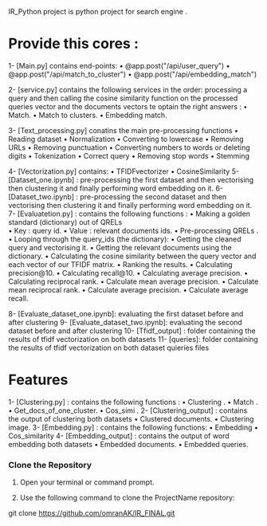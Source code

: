 IR_Python project is python project for search engine  .
# Provide this cores :
1- [Main.py] contains end-points: 
    •	@app.post("/api/user_query")
    •	@app.post("/api/match_to_cluster")
    •	@app.post("/api/embedding_match")

2- [service.py] contains the following services in the order: 
  processing a query and then calling the cosine similarity function on the processed queries vector and the documents vectors te optain the right answers :
    •	Match.
    •	Match to clusters.
    •	Embedding match.

3- [Text_processing.py] conatins the main pre-processing functions
  	• Reading dataset
	  • Normalization 
    • Converting to lowercase 
  	• Removing URLs
    • Removing punctuation
    • Converting numbers to words or deleting digits
    • Tokenization 
    • Correct query
    • Removing stop words
    • Stemming 

4- [Vectorization.py] contains:
    • TFIDFvectorizer
    • CosineSimilarity
5- [Dataset_one.ipynb] : pre-processing the first dataset and then vectorising then clustering it and finally performing word embedding on it.
6- [Dataset_two.ipynb] : pre-processing the second dataset and then vectorising then clustering it and finally performing word embedding on it.
7- [Evaluatetion.py] : contains the following functions :
    • Making  a golden standard (dictionary) out of QRELs  
    •	Key : query id.
    • Value : relevant documents ids.
    • Pre-processing QRELs .
    • Looping through the query_ids (the dictionary):
    • Getting the cleaned query and vectorising it.
    • Getting the relevant documents using the dictionary.
    • Calculating the cosine similarity between the query vector and each vector of our TFIDF matrix.
    • Ranking the results.
    • Calculating precision@10.
    • Calculating recall@10.
    • Calculating average precision.
    • Calculating reciprocal rank.
    • Calculate mean average precision. 
    • Calculate mean reciprocal rank.
    • Calculate average precision.
    • Calculate average recall.

8- [Evaluate_dataset_one.ipynb]: evaluating the first dataset before and after clustering
9- [Evaluate_dataset_two.ipynb]: evaluating the second dataset before and after clustering
10- [Tfidf_output] : folder containing the results of tfidf vectorization on both datasets
11- [queries]: folder containing the results of tfidf vectorization on both dataset quieries files
# Features

1- [Clustering.py]  : contains the following functions :
    • Clustering . 
    • Match .
    • Get_docs_of_one_cluster.
    • Cos_simi .
2- [Clustering_output]  : contains the output of clustering both datasets
    • Clustered documents.
    • Clustering image.
3- [Embedding.py]  : contains the following functions:
    • Embedding
    • Cos_similarity
4- [Embedding_output] : contains the output of word embedding both datasets
    • Embedded documents.
    • Embedded queries.  

### Clone the Repository

1. Open your terminal or command prompt.

2. Use the following command to clone the ProjectName repository:

git clone https://github.com/omranAK/IR_FINAL.git
